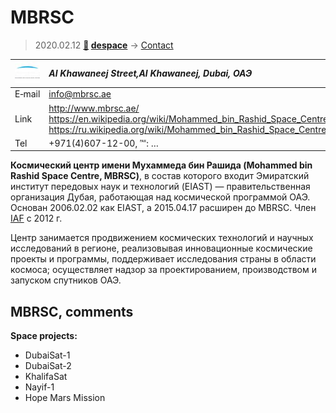# MBRSC
> 2020.02.12 **[🚀](../index/index.md) [despace](index.md)** → [Contact](contact.md)

|[![](f/contact/m/mbrsc_logo1_thumb.jpg)](f/contact/m/mbrsc_logo1.png)|*Al Khawaneej Street,Al Khawaneej, Dubai, ОАЭ*|
|:--|:--|
|E‑mail|<info@mbrsc.ae>|
|Link|<http://www.mbrsc.ae/><br> <https://en.wikipedia.org/wiki/Mohammed_bin_Rashid_Space_Centre><br> <https://ru.wikipedia.org/wiki/Mohammed_bin_Rashid_Space_Centre>|
|Tel|+971(4)607-12-00, ℻: …|

**Космический центр имени Мухаммеда бин Рашида (Mohammed bin Rashid Space Centre, MBRSC)**, в состав которого входит Эмиратский институт передовых наук и технологий (EIAST) — правительственная организация Дубая, работающая над космической программой ОАЭ. Основан 2006.02.02 как EIAST, а 2015.04.17 расширен до MBRSC. Член [IAF](zz_iaf.md) с 2012 г.

Центр занимается продвижением космических технологий и научных исследований в регионе, реализовывая инновационные космические проекты и программы, поддерживает исследования страны в области космоса; осуществляет надзор за проектированием, производством и запуском спутников ОАЭ.


<p style="page-break-after:always"> </p>

## MBRSC, comments
**Space projects:**

   - DubaiSat-1
   - DubaiSat-2
   - KhalifaSat
   - Nayif-1
   - Hope Mars Mission

